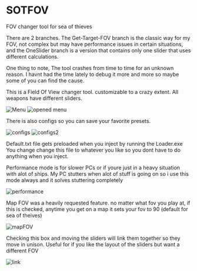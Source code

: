 # SOTFOV
FOV changer tool for sea of thieves

There are 2 branches. The Get-Target-FOV branch is the classic way for my FOV, not complex but may have performance issues in certain situations, and the OneSlider branch is a version that contains only one slider that uses different calculations.

One thing to note, The tool crashes from time to time for an unknown reason. I havnt had the time lately to debug it more and more so maybe some of you can find the cause.


This is a Field Of View changer tool. customizable to a crazy extent.
All weapons have different sliders.

![Menu](https://user-images.githubusercontent.com/92900622/178387830-e6cfcedc-b994-477e-ab42-fbf142337186.png)
![opened menu](https://user-images.githubusercontent.com/92900622/178388005-4ffd4b36-7d3a-4357-9e45-5e40b60ad758.png)


There is also configs so you can save your favorite presets.

![configs](https://user-images.githubusercontent.com/92900622/178388046-70c4f391-6715-426b-9e67-75bff5c16dac.png)
![configs2](https://user-images.githubusercontent.com/92900622/178388049-a1d8ab68-06f1-4aef-830d-91bdf8da533b.png)

Default.txt file gets preloaded when you inject by running the Loader.exe
You change change this file to whatever you like so you dont have to do anything when you inject.


Performance mode is for slower PCs or if youre just in a heavy situation with alot of ships.
My PC stutters when alot of stuff is going on so i use this mode always and it solves stuttering completely

![performance](https://user-images.githubusercontent.com/92900622/178388135-6d4bc0a8-49d6-41d1-9e3f-77bdfd4d1fd8.png)

Map FOV was a heavily requested feature. no matter what fov you play at, if this is checked, anytime you get on a map it sets your fov to 90 (default for sea of theives)

![mapFOV](https://user-images.githubusercontent.com/92900622/178388431-c1745cd5-c162-4cc7-bab6-8f9f51caa5a0.png)

Checking this box and moving the sliders will link them together so they move in unison.
Useful for if you like the layout of the sliders but want a different FOV

![link](https://user-images.githubusercontent.com/92900622/178388512-b4986db9-50d0-4918-8dc9-3770edfc1b26.png)
